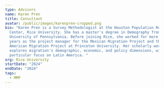 ```yaml
---
type: Advisors
name: Karen Pren
title: Consultant
avatar: /public/images/karenpren-cropped.png
bio: "Karen Pren is a Survey Methodologist at the Houston Population Research
  Center, Rice University. She has a master's degree in Demography from the
  University of Pennsylvania. Before joining Rice, she worked for more than 15
  years as the project manager for the Mexican Migration Project and the Latin
  American Migration Project at Princeton University. Her scholarly work
  explores migration's demographic, economic, and policy dimensions, with a
  particular focus on Latin America. "
org: Rice University
startDate: "2024"
endDate: "2024"
tags:
  - MMP
---
```

